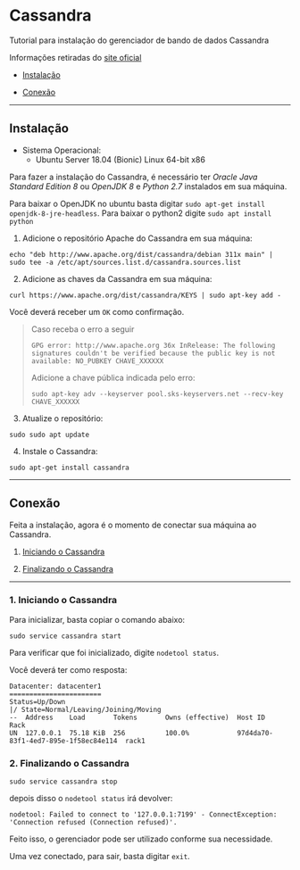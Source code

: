 # Cassandra

Tutorial para instalação do gerenciador de bando de dados Cassandra

Informações retiradas do [site oficial](http://cassandra.apache.org/doc/latest/getting_started/index.html)

- [Instalação](#Instalação)

- [Conexão](#Conexão)

---
## Instalação

- Sistema Operacional:
    - Ubuntu Server 18.04 (Bionic) Linux 64-bit x86

Para fazer a instalação do Cassandra, é necessário ter *Oracle Java Standard Edition 8* ou *OpenJDK 8* e *Python 2.7* instalados em sua máquina.

Para baixar o OpenJDK no ubuntu basta digitar `sudo apt-get install openjdk-8-jre-headless`.
Para baixar o python2 digite `sudo apt install python`

1) Adicione o repositório Apache do Cassandra em sua máquina:

```
echo "deb http://www.apache.org/dist/cassandra/debian 311x main" | sudo tee -a /etc/apt/sources.list.d/cassandra.sources.list
```

2) Adicione as chaves da Cassandra em sua máquina:

```
curl https://www.apache.org/dist/cassandra/KEYS | sudo apt-key add -
```

Você deverá receber um `OK` como confirmação.

> Caso receba o erro a seguir
> ```
> GPG error: http://www.apache.org 36x InRelease: The following signatures couldn't be verified because the public key is not available: NO_PUBKEY CHAVE_XXXXXX
> ```
> Adicione a chave pública indicada pelo erro:
> ```
> sudo apt-key adv --keyserver pool.sks-keyservers.net --recv-key CHAVE_XXXXXX
> ```

3) Atualize o repositório:

```
sudo sudo apt update
```

4) Instale o Cassandra:

```
sudo apt-get install cassandra
```

---
## Conexão

Feita a instalação, agora é o momento de conectar sua máquina ao Cassandra.

1) [Iniciando o Cassandra](#1.-Iniciando-o-Cassandra)

2) [Finalizando o Cassandra](#2.-Finalizando-o-Cassandra)

<!--3) [Conectando ao MongoDB](#3.-Utilizando-ao-Cassandra)-->

---
### 1. Iniciando o Cassandra

Para inicializar, basta copiar o comando abaixo:

```
sudo service cassandra start
```

Para verificar que foi inicializado, digite `nodetool status`.

Você deverá ter como resposta:
```
Datacenter: datacenter1
=======================
Status=Up/Down
|/ State=Normal/Leaving/Joining/Moving
--  Address    Load       Tokens       Owns (effective)  Host ID                               Rack
UN  127.0.0.1  75.18 KiB  256          100.0%            97d4da70-83f1-4ed7-895e-1f58ec84e114  rack1

```

### 2. Finalizando o Cassandra

```
sudo service cassandra stop
```
depois disso o `nodetool status` irá devolver:
```
nodetool: Failed to connect to '127.0.0.1:7199' - ConnectException: 'Connection refused (Connection refused)'.
```
Feito isso, o gerenciador pode ser utilizado conforme sua necessidade.

Uma vez conectado, para sair, basta digitar `exit`.